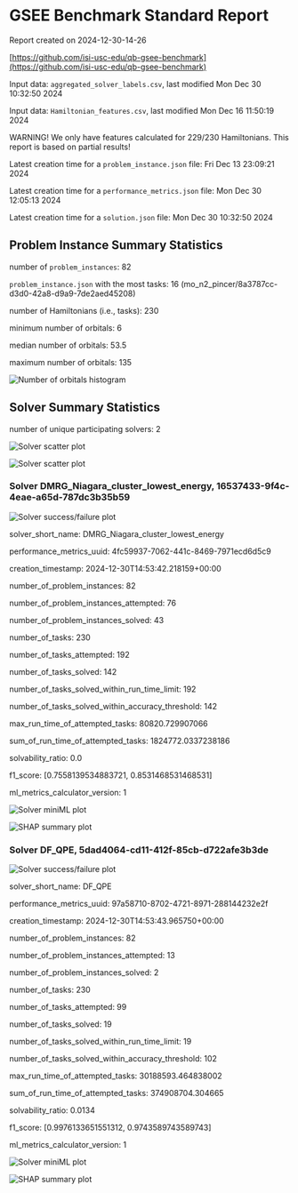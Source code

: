 # GSEE Benchmark Standard Report

Report created on 2024-12-30-14-26

[https://github.com/isi-usc-edu/qb-gsee-benchmark](https://github.com/isi-usc-edu/qb-gsee-benchmark)

Input data: `aggregated_solver_labels.csv`, last modified Mon Dec 30 10:32:50 2024

Input data: `Hamiltonian_features.csv`, last modified Mon Dec 16 11:50:19 2024

WARNING!  We only have features calculated for 229/230 Hamiltonians. This report is based on partial results!

Latest creation time for a `problem_instance.json` file: Fri Dec 13 23:09:21 2024

Latest creation time for a `performance_metrics.json` file: Mon Dec 30 12:05:13 2024

Latest creation time for a `solution.json` file: Mon Dec 30 10:32:50 2024

## Problem Instance Summary Statistics

number of `problem_instances`: 82

`problem_instance.json` with the most tasks: 16 (mo_n2_pincer/8a3787cc-d3d0-42a8-d9a9-7de2aed45208)

number of Hamiltonians (i.e., tasks): 230

minimum number of orbitals: 6

median number of orbitals: 53.5

maximum number of orbitals: 135

![Number of orbitals histogram](num_orbitals_histogram.png)

## Solver Summary Statistics

number of unique participating solvers: 2

![Solver scatter plot](solver_num_orbs_vs_runtime_scatter_plot.png)

![Solver scatter plot](solver_num_orbs_vs_log_runtime_scatter_plot.png)

### Solver DMRG_Niagara_cluster_lowest_energy, 16537433-9f4c-4eae-a65d-787dc3b35b59

![Solver success/failure plot](solver_16537433-9f4c-4eae-a65d-787dc3b35b59_plot.png)

solver_short_name: DMRG_Niagara_cluster_lowest_energy

performance_metrics_uuid: 4fc59937-7062-441c-8469-7971ecd6d5c9

creation_timestamp: 2024-12-30T14:53:42.218159+00:00

number_of_problem_instances: 82

number_of_problem_instances_attempted: 76

number_of_problem_instances_solved: 43

number_of_tasks: 230

number_of_tasks_attempted: 192

number_of_tasks_solved: 142

number_of_tasks_solved_within_run_time_limit: 192

number_of_tasks_solved_within_accuracy_threshold: 142

max_run_time_of_attempted_tasks: 80820.729907066

sum_of_run_time_of_attempted_tasks: 1824772.0337238186

solvability_ratio: 0.0

f1_score: [0.7558139534883721, 0.8531468531468531]

ml_metrics_calculator_version: 1

![Solver miniML plot](plot_solver_16537433-9f4c-4eae-a65d-787dc3b35b59.png)

![SHAP summary plot](shap_summary_plot_solver_16537433-9f4c-4eae-a65d-787dc3b35b59.png)

### Solver DF_QPE, 5dad4064-cd11-412f-85cb-d722afe3b3de

![Solver success/failure plot](solver_5dad4064-cd11-412f-85cb-d722afe3b3de_plot.png)

solver_short_name: DF_QPE

performance_metrics_uuid: 97a58710-8702-4721-8971-288144232e2f

creation_timestamp: 2024-12-30T14:53:43.965750+00:00

number_of_problem_instances: 82

number_of_problem_instances_attempted: 13

number_of_problem_instances_solved: 2

number_of_tasks: 230

number_of_tasks_attempted: 99

number_of_tasks_solved: 19

number_of_tasks_solved_within_run_time_limit: 19

number_of_tasks_solved_within_accuracy_threshold: 102

max_run_time_of_attempted_tasks: 30188593.464838002

sum_of_run_time_of_attempted_tasks: 374908704.304665

solvability_ratio: 0.0134

f1_score: [0.9976133651551312, 0.9743589743589743]

ml_metrics_calculator_version: 1

![Solver miniML plot](plot_solver_5dad4064-cd11-412f-85cb-d722afe3b3de.png)

![SHAP summary plot](shap_summary_plot_solver_5dad4064-cd11-412f-85cb-d722afe3b3de.png)

